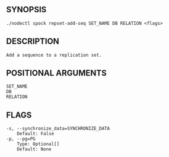## SYNOPSIS
    ./nodectl spock repset-add-seq SET_NAME DB RELATION <flags>
 
## DESCRIPTION
    Add a sequence to a replication set.
 
## POSITIONAL ARGUMENTS
    SET_NAME
    DB
    RELATION
 
## FLAGS
    -s, --synchronize_data=SYNCHRONIZE_DATA
        Default: False
    -p, --pg=PG
        Type: Optional[]
        Default: None
